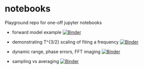 # notebooks
Playground repo for one-off jupyter notebooks

* forward model example [![Binder](https://mybinder.org/badge_logo.svg)](https://mybinder.org/v2/gh/slosar/notebooks/master?filepath=forward_model_fitting_demo.ipynb)

* demonstrating T^{3/2} scaling of fiting a frequency [![Binder](https://mybinder.org/badge_logo.svg)](https://mybinder.org/v2/gh/slosar/notebooks/master?filepath=frequency_fit.ipynb)

* dynamic range, phase errors, FFT imaging [![Binder](https://mybinder.org/badge_logo.svg)](https://mybinder.org/v2/gh/slosar/notebooks/master?filepath=dynamic_rnage_fft.ipynb)

* sampling vs averaging [![Binder](https://mybinder.org/badge_logo.svg)](https://mybinder.org/v2/gh/slosar/notebooks/master?filepath=sampling_vs_averaging.ipynb)

